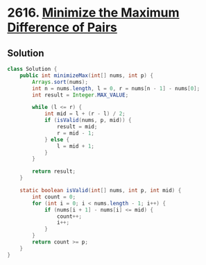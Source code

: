 # 2616. [Minimize the Maximum Difference of Pairs](https://leetcode.com/problems/minimize-the-maximum-difference-of-pairs/description/?envType=daily-question&envId=2025-06-13)

## Solution

```java
class Solution {
    public int minimizeMax(int[] nums, int p) {
        Arrays.sort(nums);
        int n = nums.length, l = 0, r = nums[n - 1] - nums[0];
        int result = Integer.MAX_VALUE;

        while (l <= r) {
            int mid = l + (r - l) / 2;
            if (isValid(nums, p, mid)) {
                result = mid;
                r = mid - 1;
            } else {
                l = mid + 1;
            }
        }

        return result;
    }

    static boolean isValid(int[] nums, int p, int mid) {
        int count = 0;
        for (int i = 0; i < nums.length - 1; i++) {
            if (nums[i + 1] - nums[i] <= mid) {
                count++;
                i++;
            }
        }
        return count >= p;
    }
}
```
